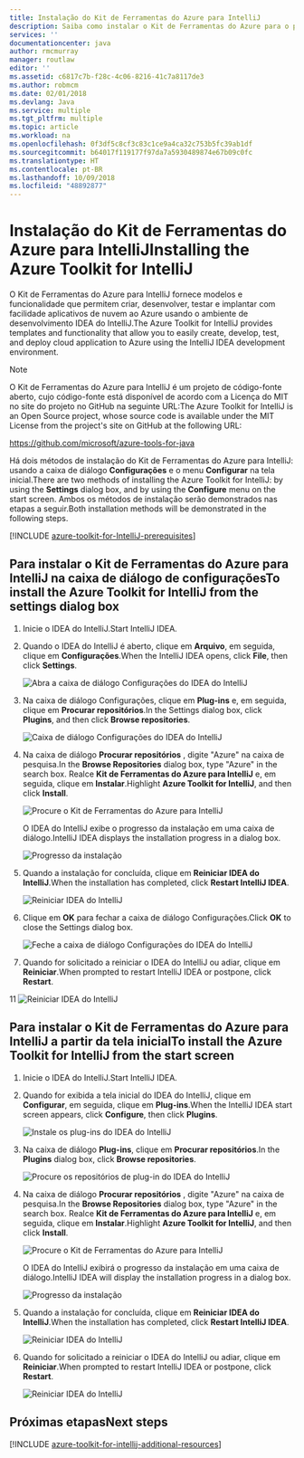 ```yaml
---
title: Instalação do Kit de Ferramentas do Azure para IntelliJ
description: Saiba como instalar o Kit de Ferramentas do Azure para o plug-in IntelliJ para criar e implantar aplicativos de nuvem no Azure.
services: ''
documentationcenter: java
author: rmcmurray
manager: routlaw
editor: ''
ms.assetid: c6817c7b-f28c-4c06-8216-41c7a8117de3
ms.author: robmcm
ms.date: 02/01/2018
ms.devlang: Java
ms.service: multiple
ms.tgt_pltfrm: multiple
ms.topic: article
ms.workload: na
ms.openlocfilehash: 0f3df5c8cf3c83c1ce9a4ca32c753b5fc39ab1df
ms.sourcegitcommit: b64017f119177f97da7a5930489874e67b09c0fc
ms.translationtype: HT
ms.contentlocale: pt-BR
ms.lasthandoff: 10/09/2018
ms.locfileid: "48892877"
---
```

# <a name="installing-the-azure-toolkit-for-intellij"></a><span data-ttu-id="cdaf7-103">Instalação do Kit de Ferramentas do Azure para IntelliJ</span><span class="sxs-lookup"><span data-stu-id="cdaf7-103">Installing the Azure Toolkit for IntelliJ</span></span>

<span data-ttu-id="cdaf7-104">O Kit de Ferramentas do Azure para IntelliJ fornece modelos e funcionalidade que permitem criar, desenvolver, testar e implantar com facilidade aplicativos de nuvem ao Azure usando o ambiente de desenvolvimento IDEA do IntelliJ.</span><span class="sxs-lookup"><span data-stu-id="cdaf7-104">The Azure Toolkit for IntelliJ provides templates and functionality that allow you to easily create, develop, test, and deploy cloud application to Azure using the IntelliJ IDEA development environment.</span></span>

> [!NOTE] 
> 
> <span data-ttu-id="cdaf7-105">O Kit de Ferramentas do Azure para IntelliJ é um projeto de código-fonte aberto, cujo código-fonte está disponível de acordo com a Licença do MIT no site do projeto no GitHub na seguinte URL:</span><span class="sxs-lookup"><span data-stu-id="cdaf7-105">The Azure Toolkit for IntelliJ is an Open Source project, whose source code is available under the MIT License from the project's site on GitHub at the following URL:</span></span> 
> 
> <https://github.com/microsoft/azure-tools-for-java> 
> 

<span data-ttu-id="cdaf7-106">Há dois métodos de instalação do Kit de Ferramentas do Azure para IntelliJ: usando a caixa de diálogo **Configurações** e o menu **Configurar** na tela inicial.</span><span class="sxs-lookup"><span data-stu-id="cdaf7-106">There are two methods of installing the Azure Toolkit for IntelliJ: by using the **Settings** dialog box, and by using the **Configure** menu on the start screen.</span></span> <span data-ttu-id="cdaf7-107">Ambos os métodos de instalação serão demonstrados nas etapas a seguir.</span><span class="sxs-lookup"><span data-stu-id="cdaf7-107">Both installation methods will be demonstrated in the following steps.</span></span>

[!INCLUDE [azure-toolkit-for-IntelliJ-prerequisites](../includes/azure-toolkit-for-intellij-prerequisites.md)]

## <a name="to-install-the-azure-toolkit-for-intellij-from-the-settings-dialog-box"></a><span data-ttu-id="cdaf7-108">Para instalar o Kit de Ferramentas do Azure para IntelliJ na caixa de diálogo de configurações</span><span class="sxs-lookup"><span data-stu-id="cdaf7-108">To install the Azure Toolkit for IntelliJ from the settings dialog box</span></span>

1. <span data-ttu-id="cdaf7-109">Inicie o IDEA do IntelliJ.</span><span class="sxs-lookup"><span data-stu-id="cdaf7-109">Start IntelliJ IDEA.</span></span>

1. <span data-ttu-id="cdaf7-110">Quando o IDEA do IntelliJ é aberto, clique em **Arquivo**, em seguida, clique em **Configurações**.</span><span class="sxs-lookup"><span data-stu-id="cdaf7-110">When the IntelliJ IDEA opens, click **File**, then click **Settings**.</span></span>
   
   ![Abra a caixa de diálogo Configurações do IDEA do IntelliJ][01a]

1. <span data-ttu-id="cdaf7-112">Na caixa de diálogo Configurações, clique em **Plug-ins** e, em seguida, clique em **Procurar repositórios**.</span><span class="sxs-lookup"><span data-stu-id="cdaf7-112">In the Settings dialog box, click **Plugins**, and then click **Browse repositories**.</span></span>
   
   ![Caixa de diálogo Configurações do IDEA do IntelliJ][02a]

1. <span data-ttu-id="cdaf7-114">Na caixa de diálogo **Procurar repositórios** , digite "Azure" na caixa de pesquisa.</span><span class="sxs-lookup"><span data-stu-id="cdaf7-114">In the **Browse Repositories** dialog box, type "Azure" in the search box.</span></span> <span data-ttu-id="cdaf7-115">Realce **Kit de Ferramentas do Azure para IntelliJ** e, em seguida, clique em **Instalar**.</span><span class="sxs-lookup"><span data-stu-id="cdaf7-115">Highlight **Azure Toolkit for IntelliJ**, and then click **Install**.</span></span>
   
   ![Procure o Kit de Ferramentas do Azure para IntelliJ][03]
   
   <span data-ttu-id="cdaf7-117">O IDEA do IntelliJ exibe o progresso da instalação em uma caixa de diálogo.</span><span class="sxs-lookup"><span data-stu-id="cdaf7-117">IntelliJ IDEA displays the installation progress in a dialog box.</span></span>
   
   ![Progresso da instalação][04]

1. <span data-ttu-id="cdaf7-119">Quando a instalação for concluída, clique em **Reiniciar IDEA do IntelliJ**.</span><span class="sxs-lookup"><span data-stu-id="cdaf7-119">When the installation has completed, click **Restart IntelliJ IDEA**.</span></span>
   
   ![Reiniciar IDEA do IntelliJ][05]

1. <span data-ttu-id="cdaf7-121">Clique em **OK** para fechar a caixa de diálogo Configurações.</span><span class="sxs-lookup"><span data-stu-id="cdaf7-121">Click **OK** to close the Settings dialog box.</span></span>
   
   ![Feche a caixa de diálogo Configurações do IDEA do IntelliJ][06]

1. <span data-ttu-id="cdaf7-123">Quando for solicitado a reiniciar o IDEA do IntelliJ ou adiar, clique em **Reiniciar**.</span><span class="sxs-lookup"><span data-stu-id="cdaf7-123">When prompted to restart IntelliJ IDEA or postpone, click **Restart**.</span></span>
   
<span data-ttu-id="cdaf7-124">1</span><span class="sxs-lookup"><span data-stu-id="cdaf7-124">1</span></span>   ![Reiniciar IDEA do IntelliJ][07]

## <a name="to-install-the-azure-toolkit-for-intellij-from-the-start-screen"></a><span data-ttu-id="cdaf7-126">Para instalar o Kit de Ferramentas do Azure para IntelliJ a partir da tela inicial</span><span class="sxs-lookup"><span data-stu-id="cdaf7-126">To install the Azure Toolkit for IntelliJ from the start screen</span></span>

1. <span data-ttu-id="cdaf7-127">Inicie o IDEA do IntelliJ.</span><span class="sxs-lookup"><span data-stu-id="cdaf7-127">Start IntelliJ IDEA.</span></span>

1. <span data-ttu-id="cdaf7-128">Quando for exibida a tela inicial do IDEA do IntelliJ, clique em **Configurar**, em seguida, clique em **Plug-ins**.</span><span class="sxs-lookup"><span data-stu-id="cdaf7-128">When the IntelliJ IDEA start screen appears, click **Configure**, then click **Plugins**.</span></span>
   
   ![Instale os plug-ins do IDEA do IntelliJ][01b]

1. <span data-ttu-id="cdaf7-130">Na caixa de diálogo **Plug-ins**, clique em **Procurar repositórios**.</span><span class="sxs-lookup"><span data-stu-id="cdaf7-130">In the **Plugins** dialog box, click **Browse repositories**.</span></span>
   
   ![Procure os repositórios de plug-in do IDEA do IntelliJ][02b]

1. <span data-ttu-id="cdaf7-132">Na caixa de diálogo **Procurar repositórios** , digite "Azure" na caixa de pesquisa.</span><span class="sxs-lookup"><span data-stu-id="cdaf7-132">In the **Browse Repositories** dialog box, type "Azure" in the search box.</span></span> <span data-ttu-id="cdaf7-133">Realce **Kit de Ferramentas do Azure para IntelliJ** e, em seguida, clique em **Instalar**.</span><span class="sxs-lookup"><span data-stu-id="cdaf7-133">Highlight **Azure Toolkit for IntelliJ**, and then click **Install**.</span></span>
   
   ![Procure o Kit de Ferramentas do Azure para IntelliJ][03]
   
   <span data-ttu-id="cdaf7-135">O IDEA do IntelliJ exibirá o progresso da instalação em uma caixa de diálogo.</span><span class="sxs-lookup"><span data-stu-id="cdaf7-135">IntelliJ IDEA will display the installation progress in a dialog box.</span></span>
   
   ![Progresso da instalação][04]

1. <span data-ttu-id="cdaf7-137">Quando a instalação for concluída, clique em **Reiniciar IDEA do IntelliJ**.</span><span class="sxs-lookup"><span data-stu-id="cdaf7-137">When the installation has completed, click **Restart IntelliJ IDEA**.</span></span>
   
   ![Reiniciar IDEA do IntelliJ][05]

1. <span data-ttu-id="cdaf7-139">Quando for solicitado a reiniciar o IDEA do IntelliJ ou adiar, clique em **Reiniciar**.</span><span class="sxs-lookup"><span data-stu-id="cdaf7-139">When prompted to restart IntelliJ IDEA or postpone, click **Restart**.</span></span>
   
   ![Reiniciar IDEA do IntelliJ][07]

## <a name="next-steps"></a><span data-ttu-id="cdaf7-141">Próximas etapas</span><span class="sxs-lookup"><span data-stu-id="cdaf7-141">Next steps</span></span>

[!INCLUDE [azure-toolkit-for-intellij-additional-resources](../includes/azure-toolkit-for-intellij-additional-resources.md)]

<!-- URL List -->

<!-- IMG List -->

[01a]: media/azure-toolkit-for-intellij-installation/01-intellij-file-settings.png
[01b]: media/azure-toolkit-for-intellij-installation/01-intellij-configure-dropdown.png
[02a]: media/azure-toolkit-for-intellij-installation/02-intellij-settings-dialog.png
[02b]: media/azure-toolkit-for-intellij-installation/02-intellij-plugins-dialog.png
[03]: media/azure-toolkit-for-intellij-installation/03-intellij-browse-repositories.png
[04]: media/azure-toolkit-for-intellij-installation/04-install-progress.png
[05]: media/azure-toolkit-for-intellij-installation/05-restart-intellij.png
[06]: media/azure-toolkit-for-intellij-installation/06-intellij-settings-dialog.png
[07]: media/azure-toolkit-for-intellij-installation/07-restart-intellij.png
